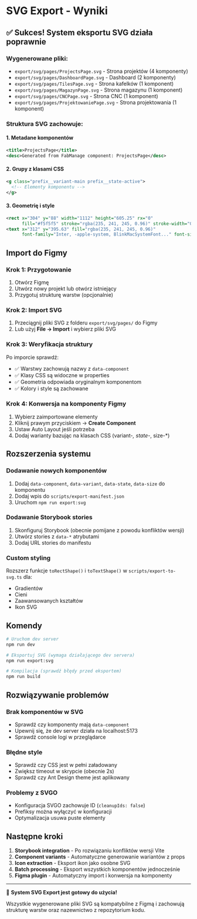 # SVG Export - Wyniki

## ✅ Sukces! System eksportu SVG działa poprawnie

### Wygenerowane pliki:

- `export/svg/pages/ProjectsPage.svg` - Strona projektów (4 komponenty)
- `export/svg/pages/DashboardPage.svg` - Dashboard (2 komponenty)
- `export/svg/pages/TilesPage.svg` - Strona kafelków (1 komponent)
- `export/svg/pages/MagazynPage.svg` - Strona magazynu (1 komponent)
- `export/svg/pages/CNCPage.svg` - Strona CNC (1 komponent)
- `export/svg/pages/ProjektowaniePage.svg` - Strona projektowania (1 komponent)

### Struktura SVG zachowuje:

#### 1. Metadane komponentów

```xml
<title>ProjectsPage</title>
<desc>Generated from FabManage component: ProjectsPage</desc>
```

#### 2. Grupy z klasami CSS

```xml
<g class="prefix__variant-main prefix__state-active">
  <!-- Elementy komponentu -->
</g>
```

#### 3. Geometrię i style

```xml
<rect x="304" y="88" width="1112" height="605.25" rx="0"
      fill="#f5f5f5" stroke="rgba(235, 241, 245, 0.96)" stroke-width="0"/>
<text x="312" y="395.63" fill="rgba(235, 241, 245, 0.96)"
      font-family="Inter, -apple-system, BlinkMacSystemFont..." font-size="14">
```

## Import do Figmy

### Krok 1: Przygotowanie

1. Otwórz Figmę
2. Utwórz nowy projekt lub otwórz istniejący
3. Przygotuj strukturę warstw (opcjonalnie)

### Krok 2: Import SVG

1. Przeciągnij pliki SVG z folderu `export/svg/pages/` do Figmy
2. Lub użyj **File → Import** i wybierz pliki SVG

### Krok 3: Weryfikacja struktury

Po imporcie sprawdź:

- ✅ Warstwy zachowują nazwy z `data-component`
- ✅ Klasy CSS są widoczne w properties
- ✅ Geometria odpowiada oryginalnym komponentom
- ✅ Kolory i style są zachowane

### Krok 4: Konwersja na komponenty Figmy

1. Wybierz zaimportowane elementy
2. Kliknij prawym przyciskiem → **Create Component**
3. Ustaw Auto Layout jeśli potrzeba
4. Dodaj warianty bazując na klasach CSS (variant-_, state-_, size-\*)

## Rozszerzenia systemu

### Dodawanie nowych komponentów

1. Dodaj `data-component`, `data-variant`, `data-state`, `data-size` do komponentu
2. Dodaj wpis do `scripts/export-manifest.json`
3. Uruchom `npm run export:svg`

### Dodawanie Storybook stories

1. Skonfiguruj Storybook (obecnie pomijane z powodu konfliktów wersji)
2. Utwórz stories z `data-*` atrybutami
3. Dodaj URL stories do manifestu

### Custom styling

Rozszerz funkcje `toRectShape()` i `toTextShape()` w `scripts/export-to-svg.ts` dla:

- Gradientów
- Cieni
- Zaawansowanych kształtów
- Ikon SVG

## Komendy

```bash
# Uruchom dev server
npm run dev

# Eksportuj SVG (wymaga działającego dev servera)
npm run export:svg

# Kompilacja (sprawdź błędy przed eksportem)
npm run build
```

## Rozwiązywanie problemów

### Brak komponentów w SVG

- Sprawdź czy komponenty mają `data-component`
- Upewnij się, że dev server działa na localhost:5173
- Sprawdź console logi w przeglądarce

### Błędne style

- Sprawdź czy CSS jest w pełni załadowany
- Zwiększ timeout w skrypcie (obecnie 2s)
- Sprawdź czy Ant Design theme jest aplikowany

### Problemy z SVGO

- Konfiguracja SVGO zachowuje ID (`cleanupIds: false`)
- Prefiksy można wyłączyć w konfiguracji
- Optymalizacja usuwa puste elementy

## Następne kroki

1. **Storybook integration** - Po rozwiązaniu konfliktów wersji Vite
2. **Component variants** - Automatyczne generowanie wariantów z props
3. **Icon extraction** - Eksport ikon jako osobne SVG
4. **Batch processing** - Eksport wszystkich komponentów jednocześnie
5. **Figma plugin** - Automatyczny import i konwersja na komponenty

---

🎉 **System SVG Export jest gotowy do użycia!**

Wszystkie wygenerowane pliki SVG są kompatybilne z Figmą i zachowują strukturę warstw oraz nazewnictwo z repozytorium kodu.
